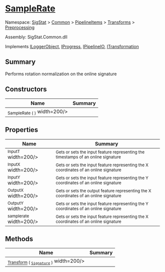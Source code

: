 # [SampleRate](./SampleRate.md)

Namespace: [SigStat]() > [Common](./../../../README.md) > [PipelineItems]() > [Transforms]() > [Preprocessing](./README.md)

Assembly: SigStat.Common.dll

Implements [ILoggerObject](./../../../ILoggerObject.md), [IProgress](./../../../Helpers/IProgress.md), [IPipelineIO](./../../../Pipeline/IPipelineIO.md), [ITransformation](./../../../ITransformation.md)

## Summary
Performs rotation normalization on the online signature

## Constructors

| Name | Summary | 
| --- | --- | 
| <sub>SampleRate (  )</sub><img style="cursor:not-allowed;"> width=200/></div>| <sub></sub>| <br>


## Properties

| Name | Summary | 
| --- | --- | 
| <sub>InputT</sub><img style="cursor:not-allowed;"> width=200/></div>| <sub>Gets or sets the input feature representing the timestamps of an online signature</sub>| <br>
| <sub>InputX</sub><img style="cursor:not-allowed;"> width=200/></div>| <sub>Gets or sets the input feature representing the X coordinates of an online signature</sub>| <br>
| <sub>InputY</sub><img style="cursor:not-allowed;"> width=200/></div>| <sub>Gets or sets the input feature representing the Y coordinates of an online signature</sub>| <br>
| <sub>OutputX</sub><img style="cursor:not-allowed;"> width=200/></div>| <sub>Gets or sets the output feature representing the X coordinates of an online signature</sub>| <br>
| <sub>OutputY</sub><img style="cursor:not-allowed;"> width=200/></div>| <sub>Gets or sets the input feature representing the Y coordinates of an online signature</sub>| <br>
| <sub>samplerate</sub><img style="cursor:not-allowed;"> width=200/></div>| <sub>Gets or sets the input feature representing the X coordinates of an online signature</sub>| <br>


## Methods

| Name | Summary | 
| --- | --- | 
| <sub>[Transform](./Methods/SampleRate-100663845.md) ( [`Signature`](./../../../Signature.md) )</sub><img style="cursor:not-allowed;"> width=200/></div>| <sub></sub>| <br>


